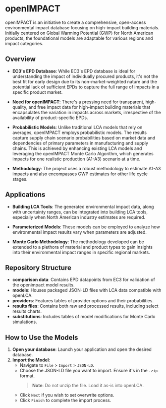 # openIMPACT

openIMPACT is an initiative to create a comprehensive, open-access environmental impact database focusing on high-impact building materials. Initially centered on Global Warming Potential (GWP) for North American products, the foundational models are adaptable for various regions and impact categories.

## Overview

- **EC3's EPD Database**: While EC3's EPD database is ideal for understanding the impact of individually procured products, it's not the best fit for early design due to its non-market-weighted nature and the potential lack of sufficient EPDs to capture the full range of impacts in a specific product market.

- **Need for openIMPACT**: There's a pressing need for transparent, high-quality, and free impact data for high-impact building materials that encapsulates the variation in impacts across markets, irrespective of the availability of product-specific EPDs.

- **Probabilistic Models**: Unlike traditional LCA models that rely on averages, openIMPACT employs probabilistic models. The results capture supply chain scenario probabilities based on market data and dependencies of primary parameters in manufacturing and supply chains. This is achieved by enhancing existing LCA models and leveraging the openIMPACT Monte Carlo Algorithm, which generates impacts for one realistic production (A1-A3) scenario at a time.

- **Methodology**: The project uses a robust methodology to estimate A1-A3 impacts and also encompasses GWP estimates for other life cycle stages.

## Applications

- **Building LCA Tools**: The generated environmental impact data, along with uncertainty ranges, can be integrated into building LCA tools, especially when North American industry estimates are required.

- **Parameterized Models**: These models can be employed to analyze how environmental impact results vary when parameters are adjusted.

- **Monte Carlo Methodology**: The methodology developed can be extended to a plethora of material and product types to gain insights into their environmental impact ranges in specific regional markets.

## Repository Structure

- **comparison data**: Contains EPD datapoints from EC3 for validation of the openimpact model results.
- **models**: Houses packaged JSON-LD files with LCA data compatible with openLCA.
- **providers**: Features tables of provider options and their probabilities.
- **results files**: Contains both raw and processed results, including select results charts.
- **substitutions**: Includes tables of model modifications for Monte Carlo simulations.

## How to Use the Models

1. **Open your database**: Launch your application and open the desired database.
2. **Import the Model**:
   - Navigate to `File` > `Import` > `JSON-LD`.
   - Choose the JSON-LD file you want to import. Ensure it's in the `.zip` format.
     > **Note**: Do not unzip the file. Load it as-is into openLCA.
   - Click `Next` if you wish to set overwrite options.
   - Click `Finish` to complete the import process.
